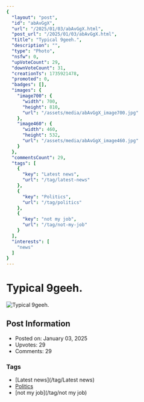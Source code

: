 ```yaml
---
{
  "layout": "post",
  "id": "abAvGgX",
  "url": "/2025/01/03/abAvGgX.html",
  "post_url": "/2025/01/03/abAvGgX.html",
  "title": "Typical 9geeh.",
  "description": "",
  "type": "Photo",
  "nsfw": 0,
  "upVoteCount": 29,
  "downVoteCount": 31,
  "creationTs": 1735921478,
  "promoted": 0,
  "badges": [],
  "images": {
    "image700": {
      "width": 700,
      "height": 810,
      "url": "/assets/media/abAvGgX_image700.jpg"
    },
    "image460": {
      "width": 460,
      "height": 532,
      "url": "/assets/media/abAvGgX_image460.jpg"
    }
  },
  "commentsCount": 29,
  "tags": [
    {
      "key": "Latest news",
      "url": "/tag/latest-news"
    },
    {
      "key": "Politics",
      "url": "/tag/politics"
    },
    {
      "key": "not my job",
      "url": "/tag/not-my-job"
    }
  ],
  "interests": [
    "news"
  ]
}
---
```


# Typical 9geeh.

![Typical 9geeh.](/assets/media/abAvGgX_image700.jpg)

## Post Information

- Posted on: January 03, 2025
- Upvotes: 29
- Comments: 29

### Tags

- [Latest news](/tag/Latest news)
- [Politics](/tag/Politics)
- [not my job](/tag/not my job)

